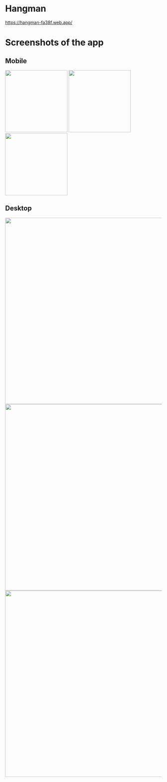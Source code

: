 # Hangman

https://hangman-fa38f.web.app/

# Screenshots of the app

## Mobile
<img src="https://user-images.githubusercontent.com/48216995/221014905-8b813562-da3c-48c7-be7a-8bd600eca64e.PNG" width="200"> <img src="https://user-images.githubusercontent.com/48216995/221015018-834dbc7c-ecf0-4338-9bc7-4f5b5f6d780f.PNG" width="200"> <img src="https://user-images.githubusercontent.com/48216995/221015078-dc341439-aa26-4d31-8439-67ecd314613f.PNG" width="200">

## Desktop
<img src="https://user-images.githubusercontent.com/48216995/221004782-7fff23f9-5d86-4a10-8ecc-447bd176afba.png" width="600">
<img src="https://user-images.githubusercontent.com/48216995/221004801-7ca40b53-059b-4c3c-be07-480bbb257d62.png" width="600">
<img src="https://user-images.githubusercontent.com/48216995/221004807-9caf01d0-3aa1-4aed-b9ea-b9bb8b3d6ca4.png" width="600">
